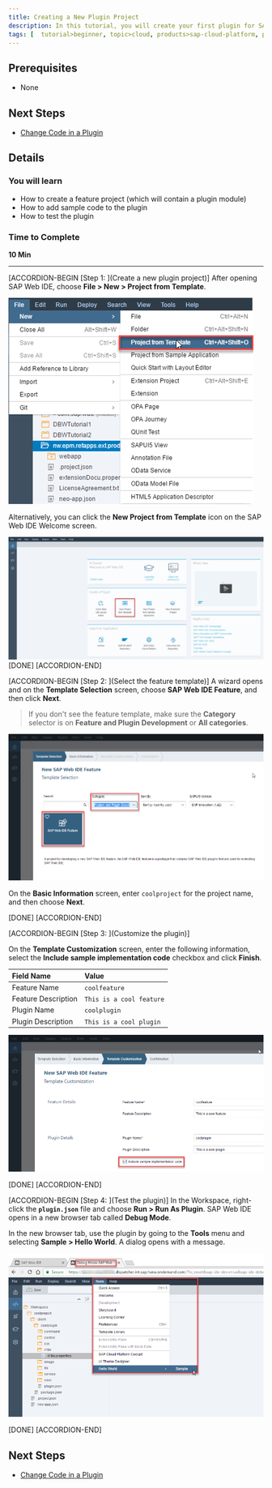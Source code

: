 ```yaml
---
title: Creating a New Plugin Project
description: In this tutorial, you will create your first plugin for SAP Web IDE. A plugin is a way to develop new functionality for the SAP Web IDE, and one or more plugins are delivered within a SAP Web IDE project called a feature.
tags: [  tutorial>beginner, topic>cloud, products>sap-cloud-platform, products>sap-web-ide, products>sap-web-ide-plug-ins ]
---
```


## Prerequisites  
 - None


## Next Steps
 - [Change Code in a Plugin](http://www.sap.com/developer/tutorials/webide-sdk-helloworld2.html)


## Details
### You will learn  
- How to create a feature project (which will contain a plugin module)
- How to add sample code to the plugin
- How to test the plugin

### Time to Complete
**10 Min**

---

[ACCORDION-BEGIN [Step 1: ](Create a new plugin project)]
After opening SAP Web IDE, choose **File > New > Project from Template**.

![Create new project from template](Step1-Menu.png)

Alternatively, you can click the **New Project from Template** icon on the SAP Web IDE Welcome screen.

![Create new project from template (Welcome Screen)](Step1-Menu-Welcome.png)
[DONE]
[ACCORDION-END]

[ACCORDION-BEGIN [Step 2: ](Select the feature template)]
A wizard opens and on the **Template Selection** screen, choose **SAP Web IDE Feature**, and then click **Next**.

> If you don't see the feature template, make sure the **Category** selector is on **Feature and Plugin Development** or **All categories**.  

![Choose template)](Step2-ChooseTemplate.png)

On the **Basic Information** screen, enter `coolproject` for the project name, and then choose **Next**.

[DONE]
[ACCORDION-END]

[ACCORDION-BEGIN [Step 3: ](Customize the plugin)]

On the **Template Customization** screen, enter the following information, select the **Include sample implementation code** checkbox and click **Finish**.

Field Name             | Value
:--------------------- | :-------------
Feature Name           | `coolfeature`
Feature Description    | `This is a cool feature`
Plugin Name            | `coolplugin`
Plugin Description     | `This is a cool plugin`

![Customize template](Step2-Fields.png)

[DONE]
[ACCORDION-END]


[ACCORDION-BEGIN [Step 4: ](Test the plugin)]
In the Workspace, right-click the **`plugin.json`** file and choose **Run > Run As Plugin**. SAP Web IDE opens in a new browser tab called **Debug Mode**.

In the new browser tab, use the plugin by going to the **Tools** menu and selecting **Sample > Hello World**. A dialog opens with a message.

![Test plugin](Step4-Test.png)

[DONE]
[ACCORDION-END]




## Next Steps
- [Change Code in a Plugin](http://www.sap.com/developer/tutorials/webide-sdk-helloworld2.html)

